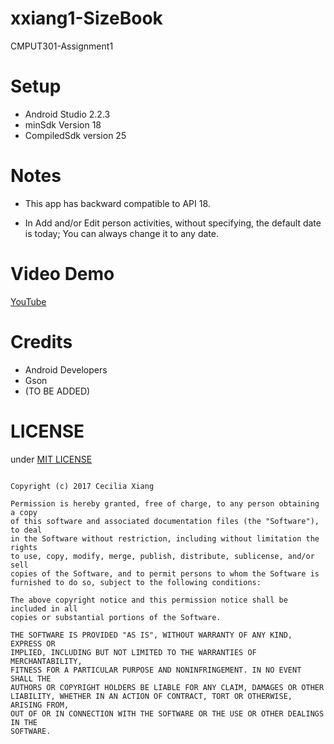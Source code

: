 # xxiang1-SizeBook
CMPUT301-Assignment1

# Setup
  - Android Studio 2.2.3
  - minSdk Version 18
  - CompiledSdk version 25
  

# Notes
  - This app has backward compatible to API 18.
  
  - In Add and/or Edit person activities, without specifying, the default date is today; 
    You can always change it to any date.
    
# Video Demo

  [YouTube][1]
  
  
# Credits
  - Android Developers 
  - Gson
  - (TO BE ADDED)
  
# LICENSE

under [MIT LICENSE][2]

~~~~ 

Copyright (c) 2017 Cecilia Xiang

Permission is hereby granted, free of charge, to any person obtaining a copy
of this software and associated documentation files (the "Software"), to deal
in the Software without restriction, including without limitation the rights
to use, copy, modify, merge, publish, distribute, sublicense, and/or sell
copies of the Software, and to permit persons to whom the Software is
furnished to do so, subject to the following conditions:

The above copyright notice and this permission notice shall be included in all
copies or substantial portions of the Software.

THE SOFTWARE IS PROVIDED "AS IS", WITHOUT WARRANTY OF ANY KIND, EXPRESS OR
IMPLIED, INCLUDING BUT NOT LIMITED TO THE WARRANTIES OF MERCHANTABILITY,
FITNESS FOR A PARTICULAR PURPOSE AND NONINFRINGEMENT. IN NO EVENT SHALL THE
AUTHORS OR COPYRIGHT HOLDERS BE LIABLE FOR ANY CLAIM, DAMAGES OR OTHER
LIABILITY, WHETHER IN AN ACTION OF CONTRACT, TORT OR OTHERWISE, ARISING FROM,
OUT OF OR IN CONNECTION WITH THE SOFTWARE OR THE USE OR OTHER DEALINGS IN THE
SOFTWARE.
~~~~ 
  
  
  
  [1]:https://www.youtube.com/watch?v=SlnspvHjYL4
  [2]:https://opensource.org/licenses/MIT
  
